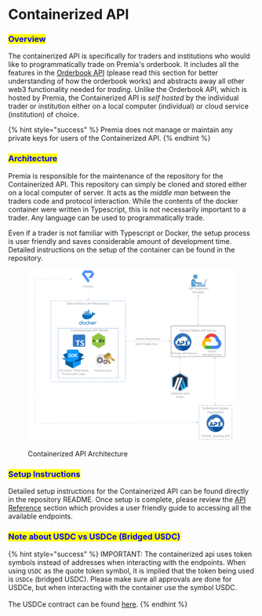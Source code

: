 # Containerized API

### <mark style="color:blue;">Overview</mark>

The containerized API is specifically for traders and institutions who would like to programmatically trade on Premia's orderbook. It includes all the features in the [Orderbook API](../orderbook-api/) (please read this section for better understanding of how the orderbook works) and abstracts away all other web3 functionality needed for _trading_.  Unlike the Orderbook API, which is hosted by Premia, the Containerized API is _self hosted_ by the individual trader or institution either on a local computer (individual) or cloud service (institution) of choice. &#x20;

{% hint style="success" %}
Premia does not manage or maintain any private keys for users of the Containerized API.&#x20;
{% endhint %}

### <mark style="color:blue;">Architecture</mark>

Premia is responsible for the maintenance of the repository for the Containerized API. This  repository can simply be cloned and stored either on a local computer of server.  It acts as the _middle man_ between the traders code and protocol interaction.  While the contents of the docker container were written in Typescript, this is not necessarily important to a trader.  Any language can be used to programmatically trade.

Even if a trader is not familiar with Typescript or Docker, the setup process is user friendly and saves considerable amount of development time.  Detailed instructions on the setup of the container can be found in the repository.

<figure><img src="../../../.gitbook/assets/architecture.png" alt=""><figcaption><p>Containerized API Architecture</p></figcaption></figure>

### <mark style="color:blue;">Setup Instructions</mark>

Detailed setup instructions for the Containerized API can be found directly in the repository README.  Once setup is complete, please review the [API Reference](api-reference/) section which provides a user friendly guide to accessing all the available endpoints.

### <mark style="color:blue;">Note about USDC vs USDCe (Bridged USDC)</mark>

{% hint style="success" %}
IMPORTANT:  The containerized api uses token symbols instead of addresses when interacting with the endpoints.  When using `USDC` as the quote token symbol, it is implied that the token being used is `USDCe` (bridged USDC). Please make sure all approvals are done for USDCe, but when interacting with the container use the symbol USDC.  \
\
The USDCe contract can be found [here](https://arbiscan.io/address/0xFF970A61A04b1cA14834A43f5dE4533eBDDB5CC8).
{% endhint %}
